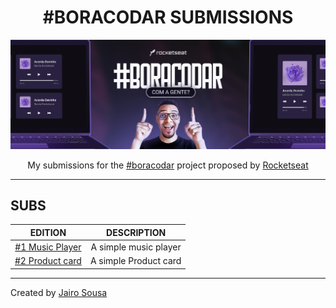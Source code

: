 <h1 align="center"> #BORACODAR SUBMISSIONS </h1>

<a href="https://boracodar.dev/"><img src="./.github/cover.png"></a>

<p align="center">My submissions for the 
<a href="https://boracodar.dev/">#boracodar</a> 
project proposed by 
<a href="https://www.rocketseat.com.br/">Rocketseat</a> 
</p>

---

## SUBS

| EDITION |      DESCRIPTION      |
| :-----: | :-------------------: |
|    <a href="https://github.com/jairo-sousa/devinho-player">#1 Music Player</a>    | A simple music player |
|    <a href="https://github.com/jairo-sousa/boracodar-2-store">#2 Product card</a>    | A simple Product card |

---

Created by [Jairo Sousa](https://github.com/jairo-sousa)
